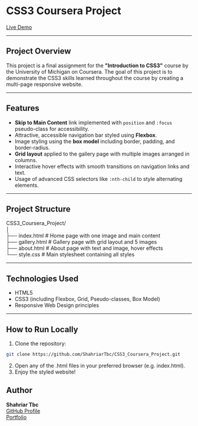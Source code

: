# CSS3 Coursera Project

[Live Demo](https://ShahriarTbc.github.io/CSS3_Coursera_Project)

---

## Project Overview

This project is a final assignment for the **"Introduction to CSS3"** course by the University of Michigan on Coursera. The goal of this project is to demonstrate the CSS3 skills learned throughout the course by creating a multi-page responsive website.

---

## Features

- **Skip to Main Content** link implemented with `position` and `:focus` pseudo-class for accessibility.
- Attractive, accessible navigation bar styled using **Flexbox**.
- Image styling using the **box model** including border, padding, and border-radius.
- **Grid layout** applied to the gallery page with multiple images arranged in columns.
- Interactive hover effects with smooth transitions on navigation links and text.
- Usage of advanced CSS selectors like `:nth-child` to style alternating elements.

---

## Project Structure


CSS3_Coursera_Project/ <br>
│ <br>
├── index.html # Home page with one image and main content <br>
├── gallery.html # Gallery page with grid layout and 5 images <br>
├── about.html # About page with text and image, hover effects <br>
└── style.css # Main stylesheet containing all styles <br>


---

## Technologies Used

- HTML5
- CSS3 (including Flexbox, Grid, Pseudo-classes, Box Model)
- Responsive Web Design principles

---

## How to Run Locally

1. Clone the repository:

```bash
git clone https://github.com/ShahriarTbc/CSS3_Coursera_Project.git

```
2. Open any of the .html files in your preferred browser (e.g. index.html).
3. Enjoy the styled website!


## Author

**Shahriar Tbc**  
[GitHub Profile](https://github.com/ShahriarTbc)  
[Portfolio](https://shahriartbc.github.io/Shahriar-Portfolio)
